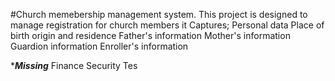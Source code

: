 #Church memebership management system.
This project is designed to manage registration for church members
it Captures; 
Personal data
Place of birth origin and residence
Father's information
Mother's information
Guardion information
Enroller's information

****Missing***
Finance 
Security 
Tes 






 

